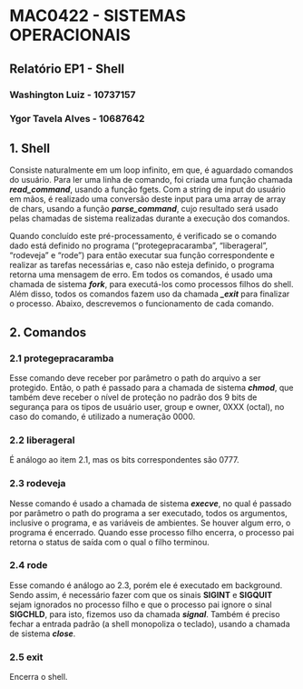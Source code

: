 # **MAC0422 - SISTEMAS OPERACIONAIS**
## Relatório EP1 - Shell
### Washington Luiz - 10737157
### Ygor Tavela Alves - 10687642

## 1. Shell

Consiste naturalmente em um loop infinito, em que, é aguardado comandos do usuário. Para ler uma linha de comando, foi criada uma função chamada ***read_command***, usando a função fgets. Com a string de input do usuário em mãos, é realizado uma conversão deste input para uma array de array de chars, usando a função ***parse_command***, cujo resultado será usado pelas chamadas de sistema realizadas durante a execução dos comandos.

Quando concluído este pré-processamento, é verificado se o comando dado está definido no programa (“protegepracaramba”, “liberageral”, “rodeveja” e “rode”) para então executar sua função correspondente e realizar as tarefas necessárias e, caso não esteja definido, o programa retorna uma mensagem de erro. Em todos os comandos, é usado uma chamada de sistema ***fork***, para executá-los como processos filhos do shell. Além disso, todos os comandos fazem uso da chamada ***_exit*** para finalizar o processo. Abaixo, descrevemos o funcionamento de cada comando.

## 2. Comandos

### 2.1 protegepracaramba

Esse comando deve receber por parâmetro o path do arquivo a ser protegido. Então, o path é passado para a chamada de sistema ***chmod***, que também deve receber o nível de proteção no padrão dos 9 bits de segurança para os tipos de usuário user, group e owner, 0XXX (octal), no caso do comando, é utilizado a numeração 0000.

### 2.2 liberageral

É análogo ao item 2.1, mas os bits correspondentes são 0777.

### 2.3 rodeveja

Nesse comando é usado a chamada de sistema ***execve***, no qual é passado por parâmetro o path do programa a ser executado, todos os argumentos, inclusive o programa, e as variáveis de ambientes. Se houver algum erro, o programa é encerrado. Quando esse processo filho encerra, o processo pai retorna o status de saída com o qual o filho terminou.

### 2.4 rode

Esse comando é análogo ao 2.3, porém ele é executado em background. Sendo assim, é necessário fazer com que os sinais **SIGINT** e **SIGQUIT** sejam ignorados no processo filho e que o processo pai ignore o sinal **SIGCHLD**, para isto, fizemos uso da chamada ***signal***. Também é preciso fechar a entrada padrão (a shell monopoliza o teclado), usando a chamada de sistema ***close***.

### 2.5 exit

Encerra o shell.
